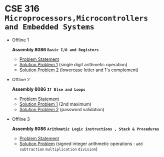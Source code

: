 # **CSE 316 `Microprocessors,Microcontrollers and Embedded Systems`**
 
 - Offline 1
  
    **Assembly 8086** **`Basic I/O and Registers`**
   - [Problem Statement](Offline/Offline%201/Offline_1_Specification.pdf)
   - [Solution Problem 1](Offline/Offline%201/problem1.asm) (single digit arithmetic operation)
   - [Solution Problem 2](Offline/Offline%201/problem2.asm) (lowercase letter and 1's complement)
  
 - Offline 2 
  
    **Assembly 8086** **`If Else and Loops`**
   - [Problem Statement](Offline/Offline%202/Offline_2_Specification.pdf)
   - [Solution Problem 1](Offline/Offline%202/problem1.asm) (2nd maximum)
   - [Solution Problem 2](Offline/Offline%202/problem2.asm) (password validation)

 - Offline 3 
  
    **Assembly 8086** **`Arithmetic Logic instructions , Stack & Procedures`**
   - [Problem Statement](/Offline/Offline%203/Offline_3_Specification.pdf)
   - [Solution Problem](/Offline/Offline%203/problem.asm) (signed integer arithmetic operations : `add` `subtraction` `multiplication` `division`)